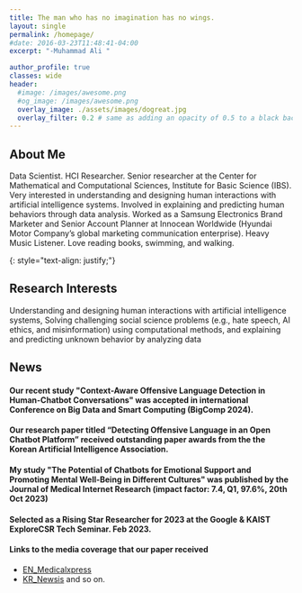 ```yaml
---
title: The man who has no imagination has no wings.
layout: single
permalink: /homepage/
#date: 2016-03-23T11:48:41-04:00
excerpt: "-Muhammad Ali "  

author_profile: true
classes: wide
header:
  #image: /images/awesome.png
  #og_image: /images/awesome.png
  overlay_image: ./assets/images/dogreat.jpg
  overlay_filter: 0.2 # same as adding an opacity of 0.5 to a black background
---
```

## About Me
Data Scientist. HCI Researcher. Senior researcher at the Center for Mathematical and Computational Sciences, Institute for Basic Science (IBS). Very interested in understanding and designing human interactions with artificial intelligence systems. Involved in explaining and predicting human behaviors through data analysis. Worked as a Samsung Electronics Brand Marketer and Senior Account Planner at Innocean Worldwide (Hyundai Motor Company’s global marketing communication enterprise). Heavy Music Listener. Love reading books, swimming, and walking.

{: style="text-align: justify;"}

## Research Interests
Understanding and designing human interactions with artificial intelligence systems, Solving challenging social science problems (e.g., hate speech, AI ethics, and misinformation) using computational methods, and explaining and predicting unknown behavior by analyzing data 


## News

#### Our recent study "Context-Aware Offensive Language Detection in Human-Chatbot Conversations" was accepted in international Conference on Big Data and Smart Computing (BigComp 2024). 
#### Our research paper titled “Detecting Offensive Language in an Open Chatbot Platform” received outstanding paper awards from the the Korean Artificial Intelligence Association.
#### My study "The Potential of Chatbots for Emotional Support and Promoting Mental Well-Being in Different Cultures" was published by the Journal of Medical Internet Research (impact factor: 7.4, Q1, 97.6%, 20th Oct 2023)
#### Selected as a Rising Star Researcher for 2023 at the Google & KAIST ExploreCSR Tech Seminar. Feb 2023.
#### Links to the media coverage that our paper received
 - [EN_Medicalxpress](https://medicalxpress.com/news/2023-01-people-interacted-chatbots-covid-pandemic.html)
 - [KR_Newsis](https://newsis.com/view/?id=NISX20230118_0002163201&cID=10807&pID=10800) and so on.
